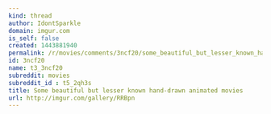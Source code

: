 ```yaml
---
kind: thread
author: IdontSparkle
domain: imgur.com
is_self: false
created: 1443881940
permalink: /r/movies/comments/3ncf20/some_beautiful_but_lesser_known_handdrawn/
id: 3ncf20
name: t3_3ncf20
subreddit: movies
subreddit_id : t5_2qh3s
title: Some beautiful but lesser known hand-drawn animated movies
url: http://imgur.com/gallery/RRBpn
---
```



